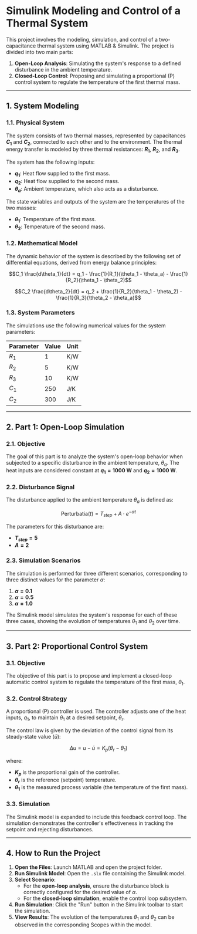 # Simulink Modeling and Control of a Thermal System

This project involves the modeling, simulation, and control of a two-capacitance thermal system using MATLAB & Simulink. The project is divided into two main parts:
1.  **Open-Loop Analysis**: Simulating the system's response to a defined disturbance in the ambient temperature.
2.  **Closed-Loop Control**: Proposing and simulating a proportional (P) control system to regulate the temperature of the first thermal mass.

---

## 1. System Modeling

### 1.1. Physical System
The system consists of two thermal masses, represented by capacitances **$C_1$** and **$C_2$**, connected to each other and to the environment. The thermal energy transfer is modeled by three thermal resistances: **$R_1$**, **$R_2$**, and **$R_3$**.

The system has the following inputs:
* **$q_1$**: Heat flow supplied to the first mass.
* **$q_2$**: Heat flow supplied to the second mass.
* **$\theta_a$**: Ambient temperature, which also acts as a disturbance.

The state variables and outputs of the system are the temperatures of the two masses:
* **$\theta_1$**: Temperature of the first mass.
* **$\theta_2$**: Temperature of the second mass.

### 1.2. Mathematical Model
The dynamic behavior of the system is described by the following set of differential equations, derived from energy balance principles:

$$C_1 \frac{d\theta_1}{dt} = q_1 - \frac{1}{R_1}(\theta_1 - \theta_a) - \frac{1}{R_2}(\theta_1 - \theta_2)$$

$$C_2 \frac{d\theta_2}{dt} = q_2 + \frac{1}{R_2}(\theta_1 - \theta_2) - \frac{1}{R_3}(\theta_2 - \theta_a)$$

### 1.3. System Parameters
The simulations use the following numerical values for the system parameters:

| Parameter | Value     | Unit  |
| :-------- | :-------- | :---- |
| $R_1$     | 1         | K/W   |
| $R_2$     | 5         | K/W   |
| $R_3$     | 10        | K/W   |
| $C_1$     | 250       | J/K   |
| $C_2$     | 300       | J/K   |

---

## 2. Part 1: Open-Loop Simulation

### 2.1. Objective
The goal of this part is to analyze the system's open-loop behavior when subjected to a specific disturbance in the ambient temperature, $\theta_a$. The heat inputs are considered constant at **$q_1 = 1000$ W** and **$q_2 = 1000$ W**.

### 2.2. Disturbance Signal
The disturbance applied to the ambient temperature $\theta_a$ is defined as:

$$\text{Perturbatia}(t) = T_{step} + A \cdot e^{-\alpha t}$$

The parameters for this disturbance are:
* **$T_{step} = 5$**
* **$A = 2$**

### 2.3. Simulation Scenarios
The simulation is performed for three different scenarios, corresponding to three distinct values for the parameter $\alpha$:
1.  **$\alpha = 0.1$**
2.  **$\alpha = 0.5$**
3.  **$\alpha = 1.0$**

The Simulink model simulates the system's response for each of these three cases, showing the evolution of temperatures $\theta_1$ and $\theta_2$ over time.

---

## 3. Part 2: Proportional Control System

### 3.1. Objective
The objective of this part is to propose and implement a closed-loop automatic control system to regulate the temperature of the first mass, $\theta_1$.

### 3.2. Control Strategy
A proportional (P) controller is used. The controller adjusts one of the heat inputs, $q_1$, to maintain $\theta_1$ at a desired setpoint, $\theta_r$.

The control law is given by the deviation of the control signal from its steady-state value ($\bar{u}$):

$$\Delta u = u - \bar{u} = K_p ( \theta_r - \theta_1 )$$

where:
* **$K_p$** is the proportional gain of the controller.
* **$\theta_r$** is the reference (setpoint) temperature.
* **$\theta_1$** is the measured process variable (the temperature of the first mass).

### 3.3. Simulation
The Simulink model is expanded to include this feedback control loop. The simulation demonstrates the controller's effectiveness in tracking the setpoint and rejecting disturbances.

---

## 4. How to Run the Project

1.  **Open the Files**: Launch MATLAB and open the project folder.
2.  **Run Simulink Model**: Open the `.slx` file containing the Simulink model.
3.  **Select Scenario**:
    * For the **open-loop analysis**, ensure the disturbance block is correctly configured for the desired value of $\alpha$.
    * For the **closed-loop simulation**, enable the control loop subsystem.
4.  **Run Simulation**: Click the "Run" button in the Simulink toolbar to start the simulation.
5.  **View Results**: The evolution of the temperatures $\theta_1$ and $\theta_2$ can be observed in the corresponding Scopes within the model.
